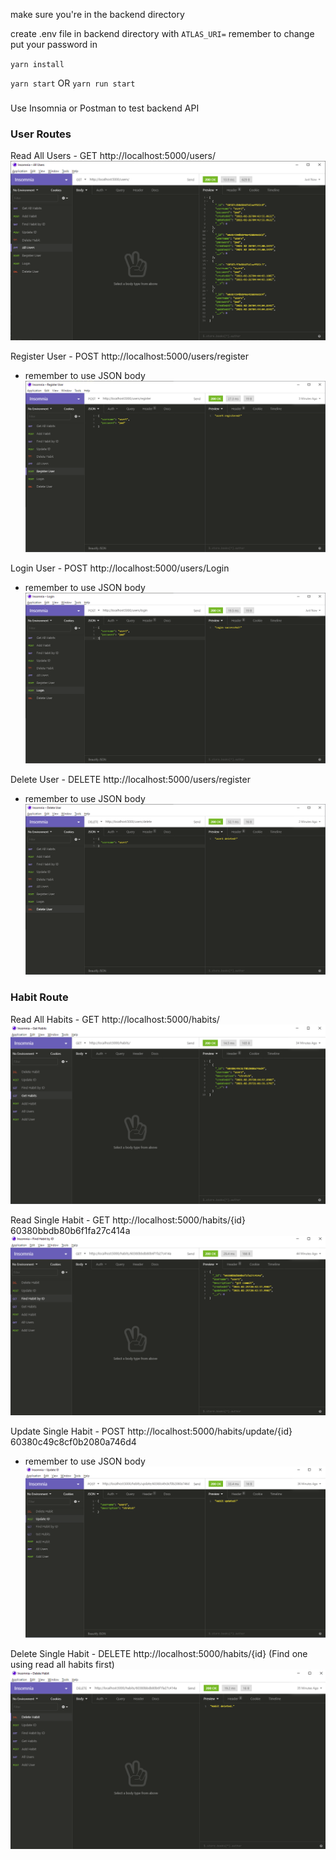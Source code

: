 make sure you're in the backend directory

create .env file in backend directory with `ATLAS_URI=` remember to change put your password in

`yarn install`

`yarn start` OR `yarn run start`

###
Use Insomnia or Postman to test backend API

### User Routes
Read All Users - GET http://localhost:5000/users/
![all users](./readme_images/all_users.png)


Register User - POST http://localhost:5000/users/register
* remember to use JSON body
![register users](./readme_images/register_user.png)

Login User - POST http://localhost:5000/users/Login
* remember to use JSON body
![add users](./readme_images/login_user.png)

Delete User - DELETE http://localhost:5000/users/register
* remember to use JSON body
![delete users](./readme_images/delete_user.png)

### Habit Route
Read All Habits - GET http://localhost:5000/habits/
![all habits](./readme_images/all_habits.png)

Read Single Habit - GET http://localhost:5000/habits/{id} 60380bbdb80b6f1fa27c414a
![find habit](./readme_images/find_habit.png)

Update Single Habit - POST http://localhost:5000/habits/update/{id} 60380c49c8cf0b2080a746d4
* remember to use JSON body
![update habit](./readme_images/update_habit.png)

Delete Single Habit - DELETE http://localhost:5000/habits/{id} (Find one using read all habits first)
![delete habit](./readme_images/delete_habit.png)